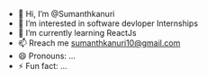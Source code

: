 - 👋 Hi, I’m @Sumanthkanuri
- 👀 I’m interested in software devloper Internships
- 🌱 I’m currently learning ReactJs
- 📫 Rreach me sumanthkanuri10@gmail.com
- 😄 Pronouns: ...
- ⚡ Fun fact: ...

<!---
Sumanthkanuri10/Sumanthkanuri10 is a ✨ special ✨ repository because its `README.md` (this file) appears on your GitHub profile.
You can click the Preview link to take a look at your changes.
--->
